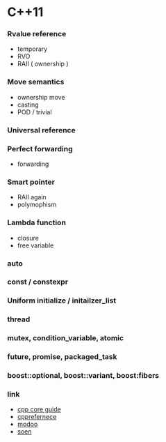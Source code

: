 # C++11
### Rvalue reference
- temporary
- RVO
- RAII ( ownership )
### Move semantics
- ownership move
- casting
- POD / trivial
### Universal reference
### Perfect forwarding
- forwarding
### Smart pointer
- RAII again
- polymophism
### Lambda function
- closure
- free variable
### auto
### const / constexpr
### Uniform initialize / initailzer_list
### thread
### mutex, condition_variable, atomic
### future, promise, packaged_task
### boost::optional, boost::variant, boost:fibers

### link
- [cpp core guide](http://isocpp.github.io/CppCoreGuidelines/CppCoreGuidelines)
- [cpprefernece](https://en.cppreference.com/w/)
- [modoo](https://modoocode.com/135)
- [soen](http://soen.kr/)

